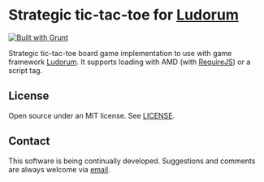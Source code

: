 ﻿# Strategic tic-tac-toe for [Ludorum](http://github.com/LeonardoVal/ludorum.js)

[![Built with Grunt](https://cdn.gruntjs.com/builtwith.png)](http://gruntjs.com/)

Strategic tic-tac-toe board game implementation to use with game framework [Ludorum](http://github.com/LeonardoVal/ludorum.js). It supports loading with AMD (with [RequireJS](http://requirejs.org/)) or a script tag.

## License

Open source under an MIT license. See [LICENSE](LICENSE.md).

## Contact

This software is being continually developed. Suggestions and comments are always welcome via [email](mailto:leonardo.val@creatartis.com).
